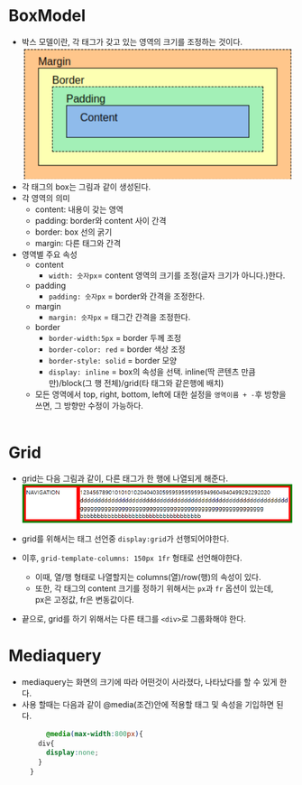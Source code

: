 # BoxModel
- 박스 모델이란, 각 태그가 갖고 있는 영역의 크기를 조정하는 것이다.
![box](image/box.png)
- 각 태그의 box는 그림과 같이 생성된다.
- 각 영역의 의미
  - content: 내용이 갖는 영역
  - padding: border와 content 사이 간격
  - border: box 선의 굵기
  - margin: 다른 태그와 간격
- 영역별 주요 속성
  - content
    - `width: 숫자px`= content 영역의 크기를 조정(글자 크기가 아니다.)한다.
  - padding
    - `padding: 숫자px` = border와 간격을 조정한다.
  - margin
    - `margin: 숫자px` = 태그간 간격을 조정한다.
  - border
    - `border-width:5px` = border 두께 조정
    - `border-color: red` = border 색상 조정
    - `border-style: solid` = border 모양
    - `display: inline` = box의 속성을 선택. inline(딱 콘텐츠 만큼만)/block(그 행 전체)/grid(타 태그와 같은행에 배치)
  - 모든 영역에서 top, right, bottom, left에 대한 설정을 `영역이름 + -`후 방향을 쓰면, 그 방향만 수정이 가능하다.<br><br> 
# Grid
- grid는 다음 그림과 같이, 다른 태그가 한 행에 나열되게 해준다.<br>
![grid](image/grid.png)
- grid를 위해서는 태그 선언중 `display:grid`가 선행되어야한다.
- 이후, `grid-template-columns: 150px 1fr` 형태로 선언해야한다.
  - 이때, 열/행 형태로 나열할지는 columns(열)/row(행)의 속성이 있다.
  - 또한, 각 태그의 content 크기를 정하기 위해서는 `px`과 `fr` 옵션이 있는데,<br>px은 고정값, fr은 변동값이다.

- 끝으로, grid를 하기 위해서는 다른 태그를 `<div>`로 그룹화해야 한다.

# Mediaquery
- mediaquery는 화면의 크기에 따라 어떤것이 사라졌다, 나타났다를 할 수 있게 한다.
- 사용 할때는 다음과 같이 @media(조건)안에 적용할 태그 및 속성을 기입하면 된다.
    ```CSS
          @media(max-width:800px){
        div{
          display:none;
        }
      }
    ```